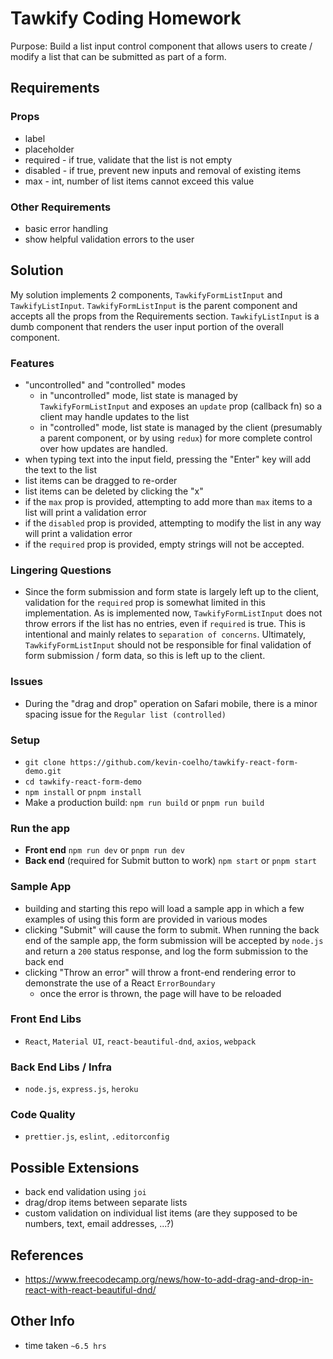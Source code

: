 # Tawkify Coding Homework
Purpose: Build a list input control component that allows users to create / modify a list that can be submitted
as part of a form.

## Requirements

### Props
- label
- placeholder
- required - if true, validate that the list is not empty
- disabled - if true, prevent new inputs and removal of existing items
- max - int, number of list items cannot exceed this value

### Other Requirements
- basic error handling
- show helpful validation errors to the user

## Solution
My solution implements 2 components, `TawkifyFormListInput` and `TawkifyListInput`. `TawkifyFormListInput` is the parent
component and accepts all the props from the Requirements section. `TawkifyListInput` is a dumb component that renders
the user input portion of the overall component.

### Features
- "uncontrolled" and "controlled" modes
    - in "uncontrolled" mode, list state is managed by `TawkifyFormListInput` and exposes an `update` prop (callback fn)
      so a client may handle updates to the list
    - in "controlled" mode, list state is managed by the client (presumably a parent component, or by using `redux`) for
    more complete control over how updates are handled.
- when typing text into the input field, pressing the "Enter" key will add the text to the list
- list items can be dragged to re-order
- list items can be deleted by clicking the "x"
- if the `max` prop is provided, attempting to add more than `max` items to a list will print a validation error
- if the `disabled` prop is provided, attempting to modify the list in any way will print a validation error
- if the `required` prop is provided, empty strings will not be accepted.

### Lingering Questions
- Since the form submission and form state is largely left up to the client, validation for the `required` prop is
  somewhat limited in this implementation. As is implemented now, `TawkifyFormListInput` does not throw errors if the 
  list has no entries, even if `required` is true. This is intentional and mainly relates to `separation of concerns`. 
  Ultimately, `TawkifyFormListInput` should not be responsible for final validation of form submission / form data, so
  this is left up to the client.
  
### Issues
- During the "drag and drop" operation on Safari mobile, there is a minor spacing issue  for the 
  `Regular list (controlled)` 
  
### Setup
- `git clone https://github.com/kevin-coelho/tawkify-react-form-demo.git`
- `cd tawkify-react-form-demo`
- `npm install` or `pnpm install`
- Make a production build: `npm run build` or `pnpm run build`

### Run the app
- **Front end** `npm run dev` or `pnpm run dev`
- **Back end** (required for Submit button to work) `npm start` or `pnpm start`

### Sample App
- building and starting this repo will load a sample app in which a few examples of using this form are provided
in various modes
- clicking "Submit" will cause the form to submit. When running the back end of the sample app, the form submission
  will be accepted by `node.js` and return a `200` status response, and log the form submission to the back end
- clicking "Throw an error" will throw a front-end rendering error to demonstrate the use of a React `ErrorBoundary`
    - once the error is thrown, the page will have to be reloaded

### Front End Libs
- `React`, `Material UI`, `react-beautiful-dnd`, `axios`, `webpack`

### Back End Libs / Infra
- `node.js`, `express.js`, `heroku`
  
### Code Quality
- `prettier.js`, `eslint`, `.editorconfig`

## Possible Extensions
- back end validation using `joi`
- drag/drop items between separate lists
- custom validation on individual list items (are they supposed to be numbers, text, email addresses, ...?)

## References
- https://www.freecodecamp.org/news/how-to-add-drag-and-drop-in-react-with-react-beautiful-dnd/

## Other Info
- time taken `~6.5 hrs`